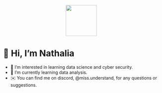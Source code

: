 <div id="header" align="center">
  <img src="https://media1.giphy.com/media/v1.Y2lkPTc5MGI3NjExOXlhNTBlOGVjaGpmYWppZGhrdThjazU1YXowM3JlaHdxZHFtZzgyaCZlcD12MV9pbnRlcm5hbF9naWZfYnlfaWQmY3Q9Zw/HzPtbOKyBoBFsK4hyc/giphy.webp" width="100"/>
</div>

# 👋 **Hi, I’m Nathalia**
- 👀 I’m interested in learning data science and cyber security.
- 🌱 I’m currently learning data analysis.
- ✉️ You can find me on discord, @miss.understand, for any questions or suggestions.

<!---
rellumgeluk/rellumgeluk is a ✨ special ✨ repository because its `README.md` (this file) appears on your GitHub profile.
You can click the Preview link to take a look at your changes.
--->
